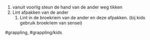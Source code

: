 1) vanuit voorlig steun de hand van de ander weg tikken
2) Lint afpakken van de ander 
	1) Lint in de broekriem van de ander en deze afpakken. (bij kids gebruik broekriem van sensei)

#grappling, #grappling/kids